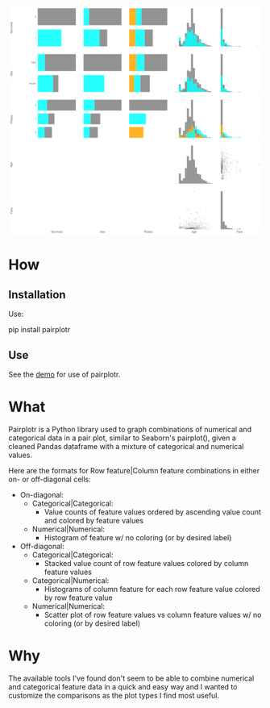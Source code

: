 <img src="https://github.com/JaggedParadigm/pairplotr/blob/master/pairplot_demo.png" width="500" />

# How
## Installation
Use:

pip install pairplotr

## Use
See the [demo](https://nbviewer.jupyter.org/github/JaggedParadigm/pairplotr/blob/master/pairplotr_demo.ipynb) for use of pairplotr.

# What
Pairplotr is a Python library used to graph combinations of numerical and categorical data in a pair plot,
similar to Seaborn's pairplot(), given a cleaned Pandas dataframe with a mixture of categorical and numerical
values.

Here are the formats for Row feature|Column feature combinations in either on- or off-diagonal cells: 

- On-diagonal:        
  - Categorical|Categorical:
    - Value counts of feature values ordered by ascending value count and colored by feature values
  - Numerical|Numerical:
    - Histogram of feature w/ no coloring (or by desired label)
- Off-diagonal:
  - Categorical|Categorical:
    - Stacked value count of row feature values colored by column feature values
  - Categorical|Numerical:
    - Histograms of column feature for each row feature value colored by row feature value
  - Numerical|Numerical:
    - Scatter plot of row feature values vs column feature values w/ no coloring (or by desired label)

# Why
The available tools I've found don't seem to be able to combine numerical and categorical feature data
in a quick and easy way and I wanted to customize the comparisons as the plot types I find most useful.